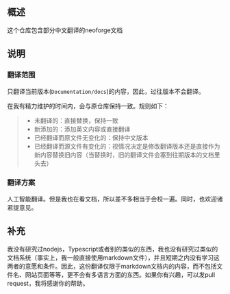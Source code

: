 ## 概述

这个仓库包含部分中文翻译的neoforge文档

## 说明

### 翻译范围

只翻译当前版本(`Documentation/docs`)的内容，因此，过往版本不会翻译。

在我有精力维护的时间内，会与原仓库保持一致。规则如下：

> - 未翻译的：直接替换，保持一致
> - 新添加的：添加英文内容或直接翻译
> - 已经翻译而原文件无变化的：保持中文版本
> - 已经翻译而源文件有变化的：视情况决定是修改翻译版本还是直接作为新内容替换旧内容（当替换时，旧的翻译文件会塞到往期版本的文档里头去）

### 翻译方案

人工智能翻译。但是我也在看文档，所以差不多相当于会校一遍。同时，也欢迎诸君提意见。

## 补充

我没有研究过nodejs，Typescript或者别的类似的东西，我也没有研究过类似的文档系统（事实上，我一般直接使用markdown文件），并且短期之内没有学习这两者的意愿和条件。因此，这份翻译仅限于markdown文档内的内容，而不包括文件名、网站页面等等，更不会有多语言方面的东西。如果你有兴趣，可以发pull request，我将感谢你的帮助。